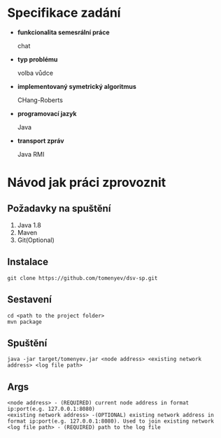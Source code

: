# Specifikace zadání

* <b>funkcionalita semesrální práce</b>
  <p>chat</p>
* <b>typ problému</b>
  <p>volba vůdce</p>
* <b>implementovaný symetrický algoritmus</b>
  <p>CHang-Roberts</p>
* <b>programovací jazyk</b>
  <p>Java</p>
* <b>transport zpráv</b>
  <p>Java RMI</p>
  
# Návod jak práci zprovoznit
## Požadavky na spuštění
<ol>
  <li>Java 1.8</li>
  <li>Maven</li>
  <li>Git(Optional)</li>
</ol>

## Instalace

    git clone https://github.com/tomenyev/dsv-sp.git
    
## Sestavení 

    cd <path to the project folder>
    mvn package
    
## Spuštění

    java -jar target/tomenyev.jar <node address> <existing network address> <log file path>
    
## Args

    <node address> - (REQUIRED) current node address in format ip:port(e.g. 127.0.0.1:8080)
    <existing network address> -(OPTIONAL) existing network address in format ip:port(e.g. 127.0.0.1:8080). Used to join existing network
    <log file path> - (REQUIRED) path to the log file
   

